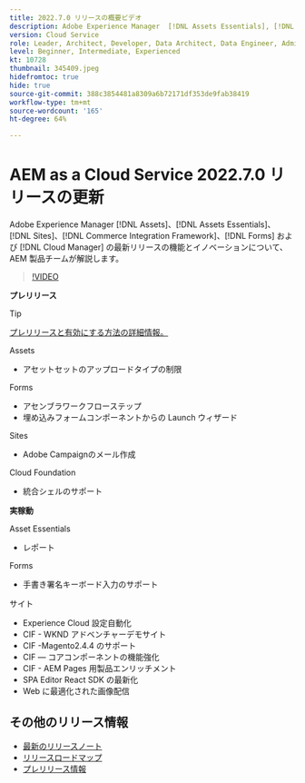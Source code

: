 ```yaml
---
title: 2022.7.0 リリースの概要ビデオ
description: Adobe Experience Manager  [!DNL Assets Essentials], [!DNL Sites], [!DNL Screens], [!DNL Forms]  および  [!DNL Cloud Foundation] の 2022-7-0 リリースの最新機能とイノベーションについて説明します。
version: Cloud Service
role: Leader, Architect, Developer, Data Architect, Data Engineer, Admin, User
level: Beginner, Intermediate, Experienced
kt: 10728
thumbnail: 345409.jpeg
hidefromtoc: true
hide: true
source-git-commit: 388c3854481a8309a6b72171df353de9fab38419
workflow-type: tm+mt
source-wordcount: '165'
ht-degree: 64%

---
```


# AEM as a Cloud Service 2022.7.0 リリースの更新

Adobe Experience Manager [!DNL Assets]、[!DNL Assets Essentials]、[!DNL Sites]、[!DNL Commerce Integration Framework]、[!DNL Forms] および [!DNL Cloud Manager] の最新リリースの機能とイノベーションについて、AEM 製品チームが解説します。

>[!VIDEO](https://video.tv.adobe.com/v/345409/?quality=12&learn=on)

**プレリリース**

>[!TIP]
>
>[プレリリースと有効にする方法の詳細情報。](https://experienceleague.adobe.com/docs/experience-manager-cloud-service/content/release-notes/prerelease.html?lang=ja)

Assets

* アセットセットのアップロードタイプの制限

Forms

* アセンブラワークフローステップ
* 埋め込みフォームコンポーネントからの Launch ウィザード

Sites

* Adobe Campaignのメール作成

Cloud Foundation

* 統合シェルのサポート

**実稼動**

Asset Essentials

* レポート

Forms

* 手書き署名キーボード入力のサポート

サイト

* Experience Cloud 設定自動化
* CIF - WKND アドベンチャーデモサイト
* CIF -Magento2.4.4 のサポート
* CIF — コアコンポーネントの機能強化
* CIF - AEM Pages 用製品エンリッチメント
* SPA Editor React SDK の最新化
* Web に最適化された画像配信

<!--- Have questions about the release?  Discuss the release in [Experience League Communities](https://adobe.ly/3NDPR8Y). --->

## その他のリリース情報

* [最新のリリースノート](https://experienceleague.adobe.com/docs/experience-manager-cloud-service/content/release-notes/home.html?lang=ja)
* [リリースロードマップ](https://experienceleague.adobe.com/docs/experience-manager-release-information/aem-release-updates/update-releases-roadmap.html?lang=ja)
* [プレリリース情報](https://experienceleague.adobe.com/docs/experience-manager-cloud-service/content/release-notes/prerelease.html)
